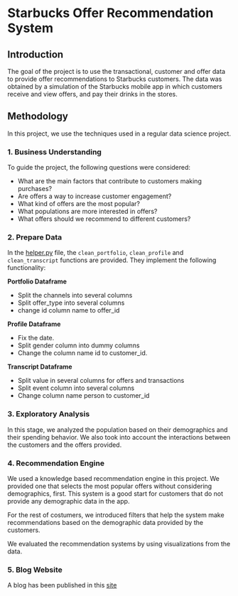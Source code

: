 # Starbucks Offer Recommendation System

## Introduction

 The goal of the project is to use the transactional,
customer and offer data to provide offer recommendations to Starbucks
customers. The data was obtained by a simulation of the Starbucks
mobile app in which customers receive and view offers, and pay their
drinks in the stores.


## Methodology

In this project, we use the techniques used in a regular data science project.

### 1. Business Understanding

To guide the project, the following questions were considered:

- What are the main factors that contribute to customers making purchases?
- Are offers a way to increase customer engagement?
- What kind of offers are the most popular?
- What populations are more interested in offers?
- What offers should we recommend to different customers?

### 2. Prepare Data

In the [helper.py](https://github.com/abhinavjha98/Udacity-Data-Scientist-Nanodegree/blob/master/Capstone%20Project-Startbucks/helper.py)
file, the `clean_portfolio`, `clean_profile` and `clean_transcript` functions are
provided. They implement the following functionality:

**Portfolio Dataframe**
* Split the channels into several columns
* Split offer_type into several columns
* change id column name to offer_id

**Profile Dataframe**
* Fix the date.
* Split gender column into dummy columns
* Change the column name id to customer_id. 

**Transcript Dataframe**

* Split value in several columns for offers and transactions
* Split event column into several columns
* Change column name person to customer_id


### 3. Exploratory Analysis

In this stage, we analyzed the population based on their demographics
and their spending behavior. We also took into account the
interactions between the customers and the offers provided.


### 4. Recommendation Engine

We used a knowledge based recommendation engine in this project. We
provided one that selects the most popular offers without considering
demographics, first. This system is a good start for customers that do
not provide any demographic data in the app.

For the rest of costumers, we introduced filters that help the system
make recommendations based on the demographic data provided by the
customers.

We evaluated the recommendation systems by using visualizations from
the data.

### 5. Blog Website

A blog has been published in this [site](https://medium.com/@abhinavjha98ald/starbucks-recommendation-system-2fd1701a124d)
